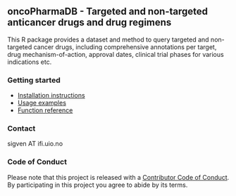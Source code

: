 ## oncoPharmaDB - Targeted and non-targeted anticancer drugs and drug regimens

This R package provides a dataset and method to query targeted and non-targeted cancer drugs, including comprehensive annotations per target, drug mechanism-of-action, approval dates, clinical trial phases for various indications etc. 


### Getting started

* [Installation instructions](https://sigven.github.io/oncoPharmaDB/installation.html)
* [Usage examples](https://sigven.github.io/oncoPharmaDB/running.html)
* [Function reference](https://sigven.github.io/oncoPharmaDB/reference)

### Contact

sigven AT ifi.uio.no

### Code of Conduct

Please note that this project is released with a [Contributor Code of Conduct](https://github.com/sigven/oncoPharmaDB/blob/main/.github/CODE_OF_CONDUCT.md). By participating in this project you agree to abide by its terms.

